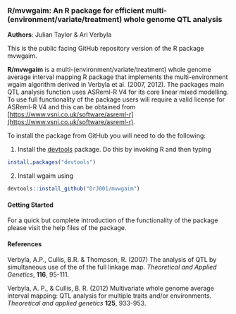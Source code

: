 
### R/mvwgaim: An R package for efficient multi-(environment/variate/treatment) whole genome QTL analysis

**Authors**: Julian Taylor & Ari Verbyla

This is the public facing GitHub repository version of the R package mvwgaim.

**R/mvwgaim** is a multi-(environment/variate/treatment) whole genome average
interval mapping R package that implements the multi-environment wgaim algorithm
derived in Verbyla et al. (2007, 2012). The packages main QTL analysis function uses ASReml-R V4 for its core linear mixed modelling. To use full functionality of the package users will require a valid license for ASReml-R V4 and this can be obtained from [https://www.vsni.co.uk/software/asreml-r](https://www.vsni.co.uk/software/asreml-r). 

To install the package from GitHub you will need to do the following: 

1. Install the [devtools](https://cran.r-project.org/package=devtools) package. Do this by invoking R and then typing


```r
install.packages("devtools")
```

2. Install wgaim using 


```r
devtools::install_github("DrJ001/mvwgaim")
```

#### Getting Started

For a quick but complete introduction of the functionality of the package please
visit the help files of the package.

#### References

Verbyla, A.P., Cullis, B.R. & Thompson, R. (2007) The analysis of QTL by simultaneous use of the of the full linkage map. *Theoretical and Applied Genetics*, **116**, 95-111.

Verbyla, A. P., & Cullis, B. R. (2012) Multivariate whole genome average
interval mapping: QTL analysis for multiple traits and/or environments. *Theoretical and applied genetics* **125**, 933-953.
